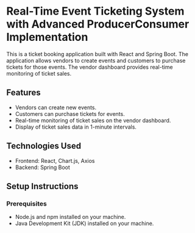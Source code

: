 #  Real-Time Event Ticketing System with Advanced ProducerConsumer Implementation


This is a ticket booking application built with React and Spring Boot. The application allows vendors to create events and customers to purchase tickets for those events. The vendor dashboard provides real-time monitoring of ticket sales.

## Features

- Vendors can create new events.
- Customers can purchase tickets for events.
- Real-time monitoring of ticket sales on the vendor dashboard.
- Display of ticket sales data in 1-minute intervals.

## Technologies Used

- Frontend: React, Chart.js, Axios
- Backend: Spring Boot


## Setup Instructions

### Prerequisites

- Node.js and npm installed on your machine.
- Java Development Kit (JDK) installed on your machine.
